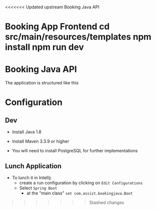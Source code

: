 <<<<<<< Updated upstream
Booking Java API


Booking App Frontend
cd src/main/resources/templates
npm install
npm run dev
=======
# Booking Java API

The application is structured like this

Configuration
=============


Dev
---

* Install Java 1.8

* Install Maven 3.3.9 or higher

* You will need to install PostgreSQL for further implementations


Lunch Application
-----------------

* To lunch it in Intellij:
    * create a run configuration by clicking on `Edit Configurations`
    * Select `Spring Boot`
        * at the "main class" `set com.assist.bookingjava.Boot`
        
>>>>>>> Stashed changes

